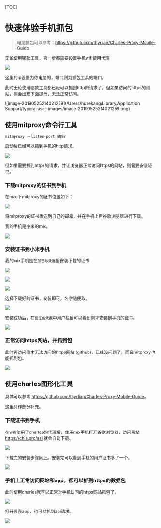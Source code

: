 [TOC]

# 快速体验手机抓包

> 电脑抓包可以参考：https://github.com/thyrlian/Charles-Proxy-Mobile-Guide
>

无论使用哪款工具，第一步都需要设置手机wifi使用代理

![](https://raw.githubusercontent.com/huzekang/picbed/master/20190525213655.png)

这里的ip设置为你电脑的，端口则为抓包工具的端口。



此时无论使用哪款工具都已经可以抓到http的请求了。但如果访问的https的网站，则会出现下面提示，无法正常访问。

![image-20190525214021259](/Users/huzekang/Library/Application Support/typora-user-images/image-20190525214021259.png)



## 使用mitproxy命令行工具

```
mitmproxy --listen-port 8888
```

启动后已经可以抓到手机的http请求。

![](https://raw.githubusercontent.com/huzekang/picbed/master/20190525214218.png)

但如果需要抓到https的请求，并让浏览器正常访问https的网站，则需要安装证书。



### 下载mitproxy的证书到手机

在mac下mitproxy的证书位置如下：

![](https://raw.githubusercontent.com/huzekang/picbed/master/20190525214453.png)



将mitproxy的证书发送到自己的邮箱，并在手机上用谷歌浏览器进行下载。

我的手机是小米的mix。

![](https://raw.githubusercontent.com/huzekang/picbed/master/20190525215213.png)





### 安装证书到小米手机

我的mix手机是在`加密与凭据`里安装下载的证书

![](https://raw.githubusercontent.com/huzekang/picbed/master/20190525215654.png)

![](https://raw.githubusercontent.com/huzekang/picbed/master/20190525215708.png)

![](https://raw.githubusercontent.com/huzekang/picbed/master/20190525215734.png)



选择下载好的证书，安装即可，名字随便取。

![](https://raw.githubusercontent.com/huzekang/picbed/master/20190525215832.png)





安装成功后，在`信任的凭据`中用户栏目可以看到刚才安装到手机的证书。

![](https://raw.githubusercontent.com/huzekang/picbed/master/20190525220019.png)



### 正常访问https网站，并抓到包

此时再访问刚才无法访问的https网站 (github)，已经没问题了，而且mitproxy也能抓到包。

![](https://raw.githubusercontent.com/huzekang/picbed/master/20190525220331.png)



## 使用charles图形化工具

具体可以参考 <https://github.com/thyrlian/Charles-Proxy-Mobile-Guide>。

这里只作部分补充。

### 下载证书到手机

在wifi使用了charles的代理后，使用mix手机打开谷歌浏览器，访问网站 https://chls.pro/ssl 就会自动下载。

![](https://raw.githubusercontent.com/huzekang/picbed/master/20190525221721.png)

下载完的安装步骤同上。安装完可以看到手机的用户证书多了一个。

![](https://raw.githubusercontent.com/huzekang/picbed/master/20190525221912.png)



### 手机上正常访问网站和app，都可以抓到https的数据包

此时使用charles就可以正常对手机访问的https网站抓包了。

![](https://raw.githubusercontent.com/huzekang/picbed/master/20190525222206.png)



打开贝壳app，也可以抓到api请求。

![](https://raw.githubusercontent.com/huzekang/picbed/master/20190525223401.png)